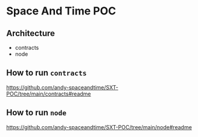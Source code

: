 # Space And Time POC


## Architecture

- contracts
- node

## How to run `contracts`
https://github.com/andy-spaceandtime/SXT-POC/tree/main/contracts#readme

## How to run `node`
https://github.com/andy-spaceandtime/SXT-POC/tree/main/node#readme
